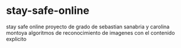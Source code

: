 # stay-safe-online
stay safe online proyecto de grado de sebastian sanabria y carolina montoya algoritmos de reconocimiento de imagenes con el contenido explicito
